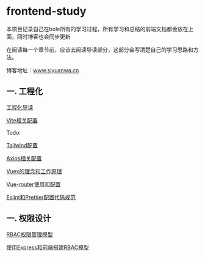 # frontend-study
  本项目记录自己在bole所有的学习过程，所有学习和总结的前端文档都会放在上面，同时博客也会同步更新
  
  在阅读每一个章节前，应该去阅读导读部分，这部分会写清楚自己的学习思路和方法。
  
  博客地址：www.siyuanwa.cn 
  
  
 ## 一. 工程化
 [工程化导读](工程化/README.md)
 
 [Vite相关配置](工程化/vite.md)
 
 Todo:
 
 [Tailwind配置](工程化)
 
 [Axios相关配置](工程化) 
 
 [Vuex的理念和工作原理](工程化)
 
 [Vue-router使用和配置](工程化)
 
 [Eslint和Prettier配置代码规范](工程化)
 
 ## 一. 权限设计
 
 [RBAC权限管理模型](权限设计/auth.md)
 
 [使用Express和前端搭建RBAC模型](权限设计)
 
